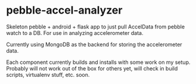 pebble-accel-analyzer
=====================

Skeleton pebble + android + flask app to just pull AccelData from pebble watch to a DB.  For use in analyzing accelerometer data.

Currently using MongoDB as the backend for storing the accelerometer data.

Each component currently builds and installs with some work on my setup.  Probably will not work out of the box for others yet, will check in build scripts, virtualenv stuff, etc. soon.